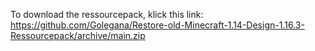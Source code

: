To download the ressourcepack, klick this link: https://github.com/Golegana/Restore-old-Minecraft-1.14-Design-1.16.3-Ressourcepack/archive/main.zip
